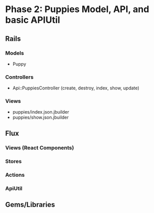 # Phase 2: Puppies Model, API, and basic APIUtil

## Rails
### Models
* Puppy

### Controllers
* Api::PuppiesController (create, destroy, index, show, update)

### Views
* puppies/index.json.jbuilder
* puppies/show.json.jbuilder

## Flux
### Views (React Components)

### Stores

### Actions

### ApiUtil

## Gems/Libraries
